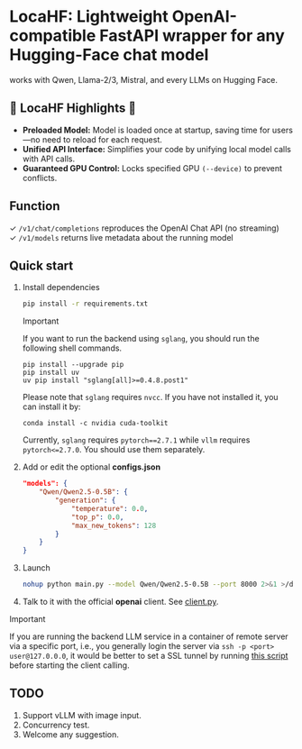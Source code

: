 # LocaHF: Lightweight OpenAI-compatible FastAPI wrapper for any Hugging-Face chat model
works with Qwen, Llama-2/3, Mistral, and every LLMs on Hugging Face.

🚀 LocaHF Highlights 🚀
----------
* **Preloaded Model:** Model is loaded once at startup, saving time for users—no need to reload for each request.
* **Unified API Interface:** Simplifies your code by unifying local model calls with API calls.
* **Guaranteed GPU Control:** Locks specified GPU `(--device)` to prevent conflicts.


Function
----------
✓ `/v1/chat/completions` reproduces the OpenAI Chat API (no streaming)  
✓ `/v1/models` returns live metadata about the running model  

Quick start
-----------
1.  Install dependencies

    ```bash
    pip install -r requirements.txt
    ```
    > [!IMPORTANT]
    > If you want to run the backend using `sglang`, you should run the following shell commands.
    > ```shell
    > pip install --upgrade pip
    > pip install uv
    > uv pip install "sglang[all]>=0.4.8.post1" 
    > ```
    > Please note that `sglang` requires `nvcc`. If you have not installed it, you can install it by:
    > ```
    > conda install -c nvidia cuda-toolkit
    > ```
    > Currently, `sglang` requires `pytorch==2.7.1` while `vllm` requires `pytorch<=2.7.0`. You should use them separately.
2.  Add or edit the optional **configs.json**

    ```json
    "models": {
        "Qwen/Qwen2.5-0.5B": {
            "generation": {
                "temperature": 0.0,
                "top_p": 0.0,
                "max_new_tokens": 128
            }
        }
    }
    ```

3.  Launch
    ```bash
    nohup python main.py --model Qwen/Qwen2.5-0.5B --port 8000 2>&1 >/dev/null &
    ```

4.  Talk to it with the official **openai** client. See [client.py](./client.py).

> [!IMPORTANT]
> If you are running the backend LLM service in a container of remote server via a specific port, i.e., you generally login the server via `ssh -p <port> user@127.0.0.0`, it would be better to set a SSL tunnel by running [this script](./init-ssh-tunnel-on-client.sh) before starting the client calling.

TODO
-----------
1. Support vLLM with image input.
2. Concurrency test.
3. Welcome any suggestion.
